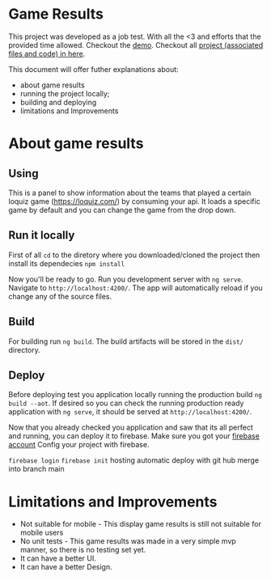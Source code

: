 # Game Results

This project was developed as a job test. With all the <3 and efforts that the provided time allowed.
Checkout the [demo](https://loquiz-game-results.web.app/).
Checkout all [project (associated files and code) in here](https://github.com/ERossatto/loquiz-game-results).

This document will offer futher explanations about:
- about game results
- running the project locally;
- building and deploying
- limitations and Improvements

# About game results
## Using
This is a panel to show information about the teams that played a certain loquiz game (https://loquiz.com/) by consuming your api.
It loads a specific game by default and you can change the game from the drop down.

## Run it locally
First of all `cd` to the diretory where you downloaded/cloned the project then install its dependecies `npm install`

Now you'll be ready to go. Run you development server with `ng serve`. Navigate to `http://localhost:4200/`. The app will automatically reload if you change any of the source files.

## Build

For building run `ng build`. The build artifacts will be stored in the `dist/` directory.

## Deploy

Before deploying test you application locally running  the production build `ng build --aot`. 
If desired so you can check the running production ready application with `ng serve`, it should be served at `http://localhost:4200/`.

Now that you already checked you application and saw that its all perfect and running, you can deploy it to firebase. 
Make sure you got your [firebase account](https://console.firebase.google.com/) 
Config your project with firebase.

`firebase login`
`firebase init`
hosting automatic deploy with git hub
merge into branch main

# Limitations and Improvements
- Not suitable for mobile - This display game results is still not suitable for mobile users
- No unit tests - This game results was made in a very simple mvp manner, so there is no testing set yet.
- It can have a better UI.
- It can have a better Design. 
